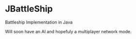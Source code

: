 JBattleShip
===========

Battleship Implementation in Java

Will soon have an AI and hopefuly a multiplayer network mode.
